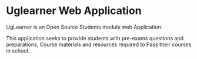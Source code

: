 # Uglearner Web Application

UgLearner is an Open Source Students module web Application. 

This application seeks to provide students with pre-exams questions and preparations, Course materials and resources required to Pass their courses in school.

